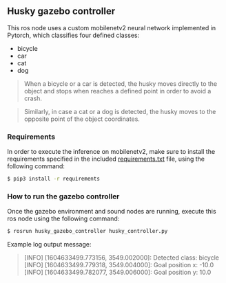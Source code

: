 ## Husky gazebo controller

This ros node uses a custom mobilenetv2 neural network implemented in Pytorch, which classifies four defined classes:

- bicycle
- car
- cat
- dog

>When a bicycle or a car is detected, the husky moves directly to the object and stops when  reaches a defined point in order to avoid a crash.


>Similarly, in case a cat or a dog is detected, the husky moves to the opposite point of the object coordinates.

### Requirements

In order to execute the inference on mobilenetv2, make sure to install the requirements specified in the included [requirements.txt](requirements.txt) file, using the following command:


```sh
$ pip3 install -r requirements
```

### How to run the gazebo controller

Once the gazebo environment and sound nodes are running, execute this ros node using the following command:

```sh
$ rosrun husky_gazebo_controller husky_controller.py
```

Example log output message:


>[INFO] [1604633499.773156, 3549.002000]: Detected class: bicycle
>[INFO] [1604633499.779318, 3549.004000]: Goal position x: -10.0
>[INFO] [1604633499.782077, 3549.006000]: Goal position y: 10.0

